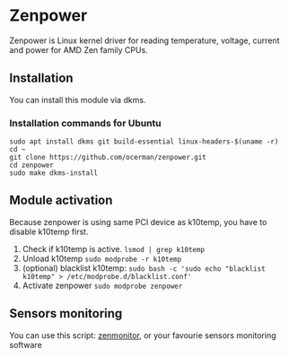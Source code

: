 # Zenpower
Zenpower is Linux kernel driver for reading temperature, voltage, current and power for AMD Zen family CPUs.

## Installation
You can install this module via dkms.

### Installation commands for Ubuntu
```
sudo apt install dkms git build-essential linux-headers-$(uname -r)
cd ~
git clone https://github.com/ocerman/zenpower.git
cd zenpower
sudo make dkms-install
```

## Module activation
Because zenpower is using same PCI device as k10temp, you have to disable k10temp first.

1. Check if k10temp is active. `lsmod | grep k10temp`
2. Unload k10temp `sudo modprobe -r k10temp`
3. (optional) blacklist k10temp: `sudo bash -c 'sudo echo "blacklist k10temp" > /etc/modprobe.d/blacklist.conf'`
4. Activate zenpower `sudo modprobe zenpower`

## Sensors monitoring
You can use this script: [zenmonitor](https://github.com/ocerman/zenmonitor), or your favourie sensors monitoring software
